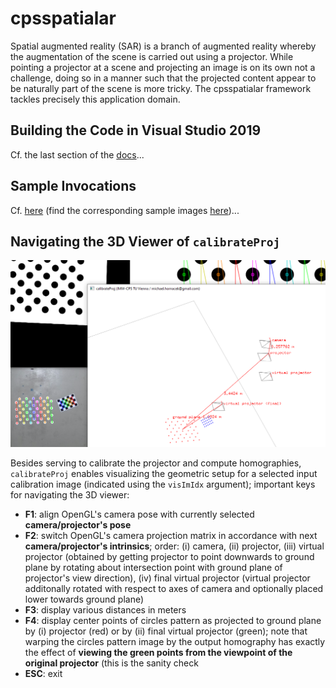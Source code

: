 # cpsspatialar

Spatial augmented reality (SAR) is a branch of augmented reality whereby the augmentation of the scene is carried out using a projector. While pointing a projector at a scene and projecting an image is on its own not a challenge, doing so in a manner such that the projected content appear to be naturally part of the scene is more tricky. The cpsspatialar framework tackles precisely this application domain.

## Building the Code in Visual Studio 2019

Cf. the last section of the [docs](docs/docs.pdf)...

## Sample Invocations

Cf. [here](docs/sample_invocations.txt) (find the corresponding sample images [here](docs/sample_data))...

## Navigating the 3D Viewer of `calibrateProj`

![](docs/splash.png)

Besides serving to calibrate the projector and compute homographies, `calibrateProj` enables visualizing the geometric setup for a selected input calibration image (indicated using the `visImIdx` argument); important keys for navigating the 3D viewer:

* **F1**: align OpenGL's camera pose with currently selected **camera/projector's pose**
* **F2**: switch OpenGL's camera projection matrix in accordance with next **camera/projector's intrinsics**; order: (i) camera, (ii) projector, (iii) virtual projector (obtained by getting projector to point downwards to ground plane by rotating about intersection point with ground plane of projector's view direction), (iv) final virtual projector (virtual projector additonally rotated with respect to axes of camera and optionally placed lower towards ground plane)
* **F3**: display various distances in meters
* **F4**: display center points of circles pattern as projected to ground plane by (i) projector (red) or by (ii) final virtual projector (green); note that warping the circles pattern image by the output homography has exactly the effect of **viewing the green points from the viewpoint of the original projector** (this is the sanity check 
* **ESC**: exit
